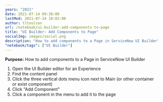 ```yaml
---
years: "2021"
date: 2021-07-14 09:38:00
lastMod: 2021-07-14 10:03:00
author: tltoulson
url: /notebook/ui-builder-add-components-to-page
title: "UI Builder: Add Components to Page"
socialImg: images/social.png
description: "How to add components to a Page in ServiceNow UI Builder"
"notebook/tags": ["UI Builder"]
---
```


**Purpose:** How to add components to a Page in ServiceNow UI Builder

1. Open the UI Builder editor for an Experience
2. Find the content panel
3. Click the three vertical dots menu icon next to Main (or other container or exist component)
4. Click "Add Component"
5. Click a component in the menu to add it to the page